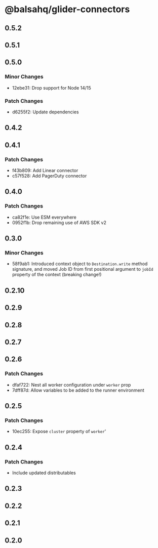 # @balsahq/glider-connectors

## 0.5.2

## 0.5.1

## 0.5.0

### Minor Changes

- 12ebe31: Drop support for Node 14/15

### Patch Changes

- d6255f2: Update dependencies

## 0.4.2

## 0.4.1

### Patch Changes

- f43b809: Add Linear connector
- c57f528: Add PagerDuty connector

## 0.4.0

### Patch Changes

- ca82f1e: Use ESM everywhere
- 0952f1b: Drop remaining use of AWS SDK v2

## 0.3.0

### Minor Changes

- 58f9ab1: Introduced context object to `Destination.write` method signature, and moved Job ID from first positional argument to `jobId` property of the context (breaking change!)

## 0.2.10

## 0.2.9

## 0.2.8

## 0.2.7

## 0.2.6

### Patch Changes

- dfaf722: Nest all worker configuration under `worker` prop
- 7dff87d: Allow variables to be added to the runner environment

## 0.2.5

### Patch Changes

- 10ec255: Expose `cluster` property of `worker`'

## 0.2.4

### Patch Changes

- Include updated distributables

## 0.2.3

## 0.2.2

## 0.2.1

## 0.2.0
